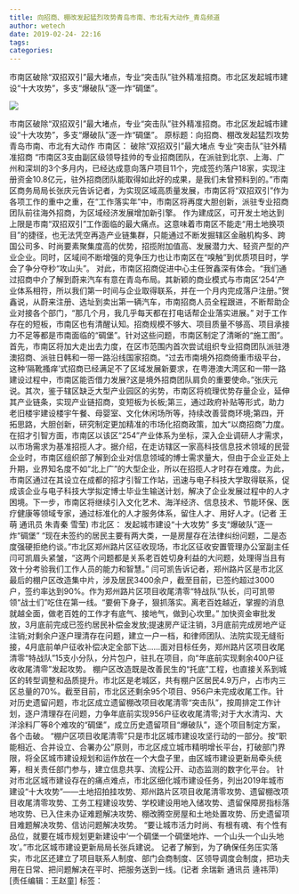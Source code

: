 ```yaml
---
title: 向招商、棚改发起猛烈攻势青岛市南、市北有大动作_青岛频道
author: wetech
date: 2019-02-24- 22:16
tags: 
categories: 
---
```

市南区破除“双招双引”最大堵点，专业“突击队”驻外精准招商。市北区发起城市建设“十大攻势”，多支“爆破队”逐一炸“碉堡”。
<!-- more -->
                
<img align="center" border="0" src="http://p2.ifengimg.com/a/2016/0810/204c433878d5cf9size1_w16_h16.png" />
                
                
            
市南区破除“双招双引”最大堵点，专业“突击队”驻外精准招商。市北区发起城市建设“十大攻势”，多支“爆破队”逐一炸“碉堡”。
原标题：向招商、棚改发起猛烈攻势青岛市南、市北有大动作
市南区：
破除“双招双引”最大堵点
专业“突击队”驻外精准招商
“市南区3支由副区级领导挂帅的专业招商团队，在派驻到北京、上海、广州和深圳的3个多月内，已经达成意向落户项目11个，完成签约落户18家，实现注册资金10.8亿元，驻外招商团队能取得如此好的成果，是我们未曾预料到的。”市南区商务局局长张庆元告诉记者，为实现区域高质量发展，市南区将“双招双引”作为各项工作的重中之重，在“工作落实年”中，市南区将再度大胆创新，派驻专业招商团队前往海外招商，为区域经济发展增加新引擎。
作为建成区，可开发土地达到上限是市南“双招双引”工作面临的最大痛点。这意味着市南区不能走“用土地换项目”的捷径，也无法凭空再造产业链集群，只能通过不断发掘辖区金融机构多、跨国公司多、时尚要素聚集度高的优势，招揽附加值高、发展潜力大、轻资产型的产业企业。同时，区域间不断增强的竞争压力也让市南区在“嗅触”到优质项目时，学会了争分夺秒“攻山头”。
对此，市南区招商促进中心主任贺鑫深有体会。“我们通过招商中介了解到蔚来汽车有意在青岛布局。其新颖的商业模式与市南区‘254’产业体系相符，所以我们第一时间与企业取得联系，并在一个月内完成落户注册。”贺鑫说，从蔚来注册、选址到卖出第一辆汽车，市南招商人员全程跟进，不断帮助企业对接各个部门，“那几个月，我几乎每天都在打电话帮企业落实进展。”
对于工作存在的短板，市南区也有清醒认知。招商规模不够大、项目质量不够高、项目承接力不足等都是市南面临的“碉堡”。针对这些问题，市南区制定了清晰的“施工图”。
首先，市南区将加大走出去力度，在区市范围内首次尝试组织专业招商团队派驻港澳招商、派驻日韩和一带一路沿线国家招商。“过去市南境外招商倚重市级平台，这种‘隔靴搔痒’式招商已经满足不了区域发展新要求，在粤港澳大湾区和一带一路建设过程中，市南区能否借力发展?这是境外招商团队肩负的重要使命。”张庆元说。其次，鉴于辖区缺乏大型产业园区的劣势，市南区将梳理优势存量企业，延伸其产业链条，实现产业链招商，变短板为长板;第三，通过政府补贴等形式，助力老旧楼宇建设楼宇午餐、母婴室、文化休闲场所等，持续改善营商环境;第四，开拓思路，大胆创新，研究制定更加精准的市场化招商政策，加大“以商招商”力度。
在招才引智方面，市南区以该区“254”产业体系为坐标，深入企业调研人才需求，以市场需求为基准招揽人才。据介绍，在走访辖区一家高科技信息技术领域的民营企业时，市南区组织部了解到企业对信息领域的博士需求量大，但由于企业正处上升期，业界知名度不如“北上广”的大型企业，所以在招揽人才时存在难度。为此，市南区通过在其设立在成都的招才引智工作站，迅速与电子科技大学取得联系，促成该企业与电子科技大学拟定博士毕业生输送计划，解决了企业发展过程中的人才困境。下一步，市南区将继续引入文化艺术、海洋经济、信息技术、节能环保、医疗健康等领域专家，通过标准化的人才服务体系，留住人才、用好人才。(记者 王萌 通讯员 朱青秦 雪莹)
市北区：
发起城市建设“十大攻势”
多支“爆破队”逐一炸“碉堡”
“现在未签约的居民主要有两大类，一是房屋存在法律纠纷问题，二是态度强硬拒绝约谈。”市北区郑州路片区征收现场，市北区征收安置管理办公室副主任闫可凯眉头紧皱，“这两个问题都是关系老百姓切身利益的大问题，处理得当且有效十分考验我们工作人员的能力和智慧。”
闫可凯告诉记者，郑州路片区是市北区最后的棚户区改造集中片，涉及居民3400余户，截至目前，已签约超过3000户，签约率达到90%。作为郑州路片区项目收尾清零“特战队”队长，闫可凯带领“战士们”吃住在第一线。“要俯下身子，狠抓落实。离老百姓越近，掌握的消息就越全面，做老百姓的工作才有底气、接地气，做到心坎里。”
加快资金审批发放，3月底前完成已签约居民补偿金发放;提速房产证注销，3月底前完成房地产证注销;对剩余户逐户理清存在问题，建立一户一档，和律师团队、法院实现无缝衔接，4月底前单户征收补偿决定全部下达……面对目标任务，郑州路片区项目收尾清零“特战队”15支小分队，分片包户，驻扎在项目，向“年底前实现剩余400户征收收尾清零”发起攻势。
棚户区改造既是改善民生的“托底”工程，也直接关系到城区的转型调整和品质提升。市北区是老城区，共有棚户区居民4.9万户，占市内三区总量的70%。截至目前，市北区还剩余95个项目、956户未完成收尾工作。针对历史遗留问题，市北区成立遗留棚改项目收尾清零“突击队”，按周排定工作计划，逐户清理存在问题，力争年底前实现956户征收收尾清零;对于大水清沟、大洋涂料厂等8个难攻的“碉堡”，成立历史遗留项目“爆破队”，逐个项目制定方案，各个击破。
“棚户区项目收尾清零”只是市北区城市建设攻坚行动的一部分。按“职能相近、合并设立、合署办公”原则，市北区成立城市精明增长平台，打破部门界限，将全区城市建设规划和运作放在一个大盘子里，由区城市建设更新局牵头统筹，相关责任部门参与，建立信息共享、流程公开、动态监测的数字化平台。
针对市北区城市建设存在的痛点难点，市北区细化城市建设任务，列出2019年城市建设“十大攻势”——土地招拍挂攻势、郑州路片区项目收尾清零攻势、遗留棚改项目收尾清零攻势、工务工程建设攻势、学校建设用地入储攻势、遗留保障房指标落地攻势、已入住未办证难题解决攻势、棚改腾空房屋和土地处置攻势、历史遗留项目难题解决攻势、信访问题解决攻势。
“要让城市活力时尚、有根有魂、有个性有品位，就要在城市规划更新建设中‘一个碉堡一个碉堡地炸、一个山头一个山头地攻’。”市北区城市建设更新局局长张兵建说。
记者了解到，为了确保任务压实落实，市北区还建立了项目联系人制度、部门会商制度、区领导调度会制度，把功夫用在日常、把问题解决在平时、把服务送到一线。(记者 余瑞新 通讯员 逄祎萍)
[责任编辑：王赵童]
标签：
 
 
             
